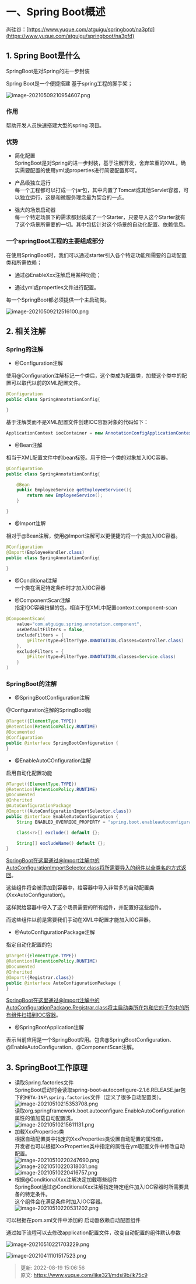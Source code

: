 # 一、Spring Boot概述



尚硅谷：[https://www.yuque.com/atguigu/springboot/na3pfd](https://www.yuque.com/atguigu/springboot/na3pfd)



## 1. Spring Boot是什么


SpringBoot是对Spring的进一步封装



Spring Boot是一个便捷搭建 基于spring工程的脚手架；



![image-20210509210954607.png](./img/zWD3EmWD-Kp65cry/1622037472402-e3600a44-05ef-4ad6-b17a-6e08c3f19ece-206215.png)



### 作用


帮助开发人员快速搭建大型的spring 项目。



### 优势


+  简化配置  
SpringBoot是对Spring的进一步封装，基于注解开发，舍弃笨重的XML，确实需要配置的使用yml或properties进行简要配置即可。 



+  产品级独立运行  
每一个工程都可以打成一个jar包，其中内置了Tomcat或其他Servlet容器，可以独立运行，这是和微服务理念最为契合的一点。 



+  强大的场景启动器  
每一个特定场景下的需求都封装成了一个Starter，只要导入这个Starter就有了这个场景所需要的一切。其中包括针对这个场景的自动化配置、依赖信息。 



### 一个springBoot工程的主要组成部分


在使用SpringBoot时，我们可以通过starter引入各个特定功能所需要的自动配置类和所需依赖；



+ 通过@EnableXxx注解启用某种功能；



+ 通过yml或properties文件进行配置。



每一个SpringBoot都必须提供一个主启动类。



![image-20210509212516100.png](./img/zWD3EmWD-Kp65cry/1622037472416-03290dfd-bd41-48ab-bd04-5355aa453066-990902.png)





## 
## 




## 2. 相关注解


### Spring的注解


+ @Configuration注解



使用@Configuration注解标记一个类后，这个类成为配置类，加载这个类中的配置可以取代以前的XML配置文件。



```java
@Configuration
public class SpringAnnotationConfig{

}
```



基于注解类而不是XML配置文件创建IOC容器对象的代码如下：



```java
ApplicationContext iocContainer = new AnnotationConfigApplicationContext(SpringAnnotationConfig.class);
```



+ @Bean注解



相当于XML配置文件中的bean标签。用于把一个类的对象加入IOC容器。



```java
@Configuration
public class SpringAnnotationConfig{

	@Bean
	public EmployeeService getEmployeeService(){
		return new EmployeeService();
	}

}
```



+ @Import注解



相对于@Bean注解，使用@Import注解可以更便捷的将一个类加入IOC容器。



```java
@Configuration
@Import(EmployeeHandler.class)
public class SpringAnnotationConfig{
    
}
```



+  @Conditional注解  
一个类在满足特定条件时才加入IOC容器 



+  @ComponentScan注解  
指定IOC容器扫描的包。相当于在XML中配置context:component-scan 



```java
@ComponentScan(
	value="com.atguigu.spring.annotation.component",
    useDefaultFilters = false,
    includeFilters = {
        @Filter(type=FilterType.ANNOTATION,classes=Controller.class)
    },
    excludeFilters = {
        @Filter(type=FilterType.ANNOTATION,classes=Service.class)
    }
)
```



### SpringBoot的注解


+  @SpringBootConfiguration注解

  
@Configuration注解的SpringBoot版 



```java
@Target({ElementType.TYPE})
@Retention(RetentionPolicy.RUNTIME)
@Documented
@Configuration
public @interface SpringBootConfiguration {
}
```



+ @EnableAutoCOnfiguration注解



启用自动化配置功能



```java
@Target({ElementType.TYPE})
@Retention(RetentionPolicy.RUNTIME)
@Documented
@Inherited
@AutoConfigurationPackage
@Import({AutoConfigurationImportSelector.class})
public @interface EnableAutoConfiguration {
    String ENABLED_OVERRIDE_PROPERTY = "spring.boot.enableautoconfiguration";

    Class<?>[] exclude() default {};

    String[] excludeName() default {};
}
```



SpringBoot在这里通过@Import注解中的AutoConfigurationImportSelector.class将所需要导入的组件以全类名的方式返回。



这些组件将会被添加到容器中，给容器中导入非常多的自动配置类(XxxAutoConfiguration)。



这样就给容器中导入了这个场景需要的所有组件，并配置好这些组件。



而这些组件以前是需要我们手动在XML中配置才能加入IOC容器。



+  @AutoConfigurationPackage注解

  
指定自动化配置的包 



```java
@Target({ElementType.TYPE})
@Retention(RetentionPolicy.RUNTIME)
@Documented
@Inherited
@Import({Registrar.class})
public @interface AutoConfigurationPackage {
}
```



SpringBoot在这里通过@Import注解中的AutoConfigurationPackage.Registrar.class将主启动类所在包和它的子包中的所有组件扫描到IOC容器。



+ @SpringBootApplication注解



表示当前应用是一个SpringBoot应用。包含@SpringBootConfiguration、@EnableAutoConfiguration、@ComponentScan注解。



## 3. SpringBoot工作原理


+  读取Spring.factories文件  
SpringBoot启动时会读取spring-boot-autoconfigure-2.1.6.RELEASE.jar包下的`META-INF\spring.factories`文件（定义了很多自动配置类）。  
![image-20210510215353708.png](./img/zWD3EmWD-Kp65cry/1622037472354-06717c37-9216-49b1-8e82-ccd9ac2b597c-262958.png)  
读取org.springframework.boot.autoconfigure.EnableAutoConfiguration属性的值加载自动配置类。  
![image-20210510215611131.png](./img/zWD3EmWD-Kp65cry/1622037472376-8279ce77-64e6-4f02-afc4-d882c8821a00-735312.png) 
+  加载XxxProperties类  
根据自动配置类中指定的XxxProperties类设置自动配置的属性值，  
开发者也可以根据XxxProperties类中指定的属性在yml配置文件中修改自动配置。  
![image-20210510220247690.png](./img/zWD3EmWD-Kp65cry/1622037472359-ba1658f4-e964-44a5-a65f-7fba8f97378a-054774.png)  
![image-20210510220318031.png](./img/zWD3EmWD-Kp65cry/1622037472363-35465f60-2987-405c-802a-8052382bc4c7-235192.png)  
![image-20210510220416757.png](./img/zWD3EmWD-Kp65cry/1622037472408-5bf203f9-fd69-46aa-af91-946781258417-193362.png) 
+  根据@ConditionalXxx注解决定加载哪些组件  
SpringBoot通过@ConditionalXxx注解指定特定组件加入IOC容器时所需要具备的特定条件。  
这个组件会在满足条件时加入IOC容器。  
![image-20210510220531202.png](./img/zWD3EmWD-Kp65cry/1622037472369-b05aed96-09ca-4434-87a1-4df5e21d6939-222850.png) 



可以根据在pom.xml文件中添加的 启动器依赖自动配置组件



通过如下流程可以去修改application配置文件，改变自动配置的组件默认参数



![image-20210510221703229.png](./img/zWD3EmWD-Kp65cry/1622037472410-fe718a4b-1693-4925-b83c-a8b3241922c7-139470.png)



![image-20210411101517523.png](./img/zWD3EmWD-Kp65cry/1622037472419-1fa387f0-2f05-44dd-914d-dd4fcf61c66e-382468.png)







> 更新: 2022-08-19 15:06:56  
> 原文: <https://www.yuque.com/like321/mdsi9b/lk75c9>